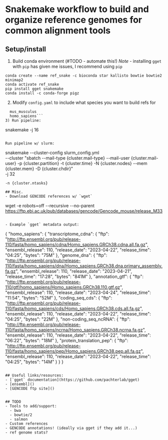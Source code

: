 # Snakemake workflow to build and organize reference genomes for common alignment tools


## Setup/install
1) Build conda environment (#TODO - automate this!)
   *Note* - installing `gget` with `pip` has given me issues, I recommend using `pip`
```
conda create --name ref_snake -c bioconda star kallisto bowtie bowtie2 minimap2
conda activate ref_snake
pip install gget snakemake
conda install -c conda-forge pigz
```

2) Modify `config.yaml` to include what species you want to build refs for
```SPECIES:
  mus_musculus
  homo_sapiens```
3) Run pipeline:
```
snakemake -j 16
```

Run pipeline w/ slurm:
```
snakemake --cluster-config slurm_config.yml \
--cluster "sbatch --mail-type {cluster.mail-type} --mail-user {cluster.mail-user} -p {cluster.partition} -t {cluster.time} -N {cluster.nodes} --mem {cluster.mem} -D {cluster.chdir}" \
-j 32
```
-n {cluster.ntasks}

## Misc.
- Download GENCODE references w/ `wget`
```
wget -e robots=off --recursive --no-parent  https://ftp.ebi.ac.uk/pub/databases/gencode/Gencode_mouse/release_M33
```

- Example `gget` metadata output:
```
{
    "homo_sapiens": {
        "transcriptome_cdna": {
            "ftp": "http://ftp.ensembl.org/pub/release-110/fasta/homo_sapiens/cdna/Homo_sapiens.GRCh38.cdna.all.fa.gz",
            "ensembl_release": 110,
            "release_date": "2023-04-22",
            "release_time": "04:25",
            "bytes": "75M"
        },
        "genome_dna": {
            "ftp": "http://ftp.ensembl.org/pub/release-110/fasta/homo_sapiens/dna/Homo_sapiens.GRCh38.dna.primary_assembly.fa.gz",
            "ensembl_release": 110,
            "release_date": "2023-04-21",
            "release_time": "17:28",
            "bytes": "841M"
        },
        "annotation_gtf": {
            "ftp": "http://ftp.ensembl.org/pub/release-110/gtf/homo_sapiens/Homo_sapiens.GRCh38.110.gtf.gz",
            "ensembl_release": 110,
            "release_date": "2023-04-24",
            "release_time": "11:54",
            "bytes": "52M"
        },
        "coding_seq_cds": {
            "ftp": "http://ftp.ensembl.org/pub/release-110/fasta/homo_sapiens/cds/Homo_sapiens.GRCh38.cds.all.fa.gz",
            "ensembl_release": 110,
            "release_date": "2023-04-22",
            "release_time": "04:25",
            "bytes": "22M"
        },
        "non-coding_seq_ncRNA": {
            "ftp": "http://ftp.ensembl.org/pub/release-110/fasta/homo_sapiens/ncrna/Homo_sapiens.GRCh38.ncrna.fa.gz",
            "ensembl_release": 110,
            "release_date": "2023-04-22",
            "release_time": "06:22",
            "bytes": "18M"
        },
        "protein_translation_pep": {
            "ftp": "http://ftp.ensembl.org/pub/release-110/fasta/homo_sapiens/pep/Homo_sapiens.GRCh38.pep.all.fa.gz",
            "ensembl_release": 110,
            "release_date": "2023-04-22",
            "release_time": "04:25",
            "bytes": "14M"
        }
    }
}
```

## Useful links/resources:
- [`gget` documentation](https://github.com/pachterlab/gget)
- [ensembl]()
- [GENCODE ftp site]()


## TODO
- Tools to add/support:
  - bwa
  - bowtie/2
  - salmon
- Custom references
- GENCODE annotations! (ideally via gget if they add it...)
- ref genome stats?